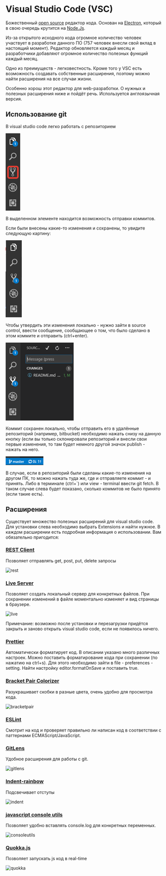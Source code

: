 # Visual Studio Code (VSC)

Божественный [open source](https://github.com/Microsoft/vscode) редактор кода. Основан на [Electron](https://github.com/electron/electron), который в свою очередь крутится на [Node.Js](https://nodejs.org/en/).

Из-за открытого исходного кода огромное количество человек участвует в разработке данного ПО (757 человек внесли свой вклад в настоящий момент). Редактор обновляется каждый месяц и разработчики добавляют огромное количество полезных функций каждый месяц.

Одно из преимуществ - легковестность. Кроме того у VSC есть возможность создавать собственные расширения, поэтому можно найти расширения на все случаи жизни.

Особенно хорош этот редактор для web-разработки. О нужных и полезных расширения ниже и пойдёт речь. Используется англоязычная версия.

## Использование git

В visual studio code легко работать с репозиторием

![репозиторием](./images/2018-11-20_09-33-31.png)

В выделенном элементе находится возможность отправки коммитов.

Если были внесены какие-то изменения и сохранены, то увидите следующую картину:

![Изменение файлов](./images/2018-11-20_09-43-29.png)

Чтобы утвердить эти изменения локально - нужно зайти в source control, ввести сообщение, сообщающее о том, что было сделано в этом коммите и отправить (ctrl+enter).

![Отправка коммита](./images/2018-11-20_09-45-33.png)

Коммит сохранен локально, чтобы отправить его в удалённые репозиторий (например, bitbucket) необходимо нажать снизу на данную кнопку (если вы только склонировали репозиторий и внесли свои первые изменения, то там будет немного другой значок publish - нажать на него.

![Отправить на сервер](./images/2018-11-20_09-46-36.png)

В случае, если в репозиторий были сделаны какие-то изменения на другом ПК, то можно нажать туда же, где и отправляете коммит - и принять. Либо в терминале (ctrl+`) или view - terminal ввести git fetch. В таком случае слева будет показано, сколько коммитов не было принято (если такие есть).

## Расширения

Существует множество полезных расширений для visual studio code. Для установки слева необходимо выбрать Extensions и найти нужное. В каждом расширении есть подробная информация о использовании. Вам обязательно пригодится:

### [REST Client](https://marketplace.visualstudio.com/items?itemName=humao.rest-client)

Позволяет отправлять get, post, put, delete запросы

![rest](https://raw.githubusercontent.com/Huachao/vscode-restclient/master/images/usage.gif)

### [Live Server](https://marketplace.visualstudio.com/items?itemName=ritwickdey.LiveServer)

Позволяет создать локальный сервер для конкретных файлов. При сохранении изменений в файле моментально изменяет и вид страницы в браузере.

![live](https://raw.githubusercontent.com/ritwickdey/vscode-live-server/master/images/Screenshot/vscode-live-server-animated-demo.gif)

Примечание: возможно после установки и перезагрузки придётся закрыть и заново открыть visual studio code, если не появилось ничего.

### [Prettier](https://marketplace.visualstudio.com/items?itemName=esbenp.prettier-vscode)

Автоматически форматирует код. В описании указано много различных настроек. Можно поставить форматирование кода при сохранении (по нажатию на ctrl+s). Для этого необходимо зайти в file - preferences - setting. Найти настройку editor.formatOnSave и поставить true.

### [Bracket Pair Colorizer](https://marketplace.visualstudio.com/items?itemName=CoenraadS.bracket-pair-colorizer)

Разукрашивает скобки в разные цвета, очень удобно для просмотра кода.

![bracketpair](https://raw.githubusercontent.com/CoenraadS/BracketPair/master/images/example.png)

### [ESLint](https://marketplace.visualstudio.com/items?itemName=dbaeumer.vscode-eslint)

Смотрит на код и проверяет правильно ли написан код в соответствии с паттернами ECMAScript/JavaScript.

### [GitLens](https://marketplace.visualstudio.com/items?itemName=eamodio.gitlens)

Удобное расширения для работы с git.

![gitlens](https://raw.githubusercontent.com/eamodio/vscode-gitlens/master/images/gitlens-preview.gif)

### [Indent-rainbow](https://marketplace.visualstudio.com/items?itemName=oderwat.indent-rainbow)

Подсвечивает отступы

![indent](https://raw.githubusercontent.com/oderwat/vscode-indent-rainbow/master/assets/example.png)

### [javascript console utils](https://marketplace.visualstudio.com/items?itemName=whtouche.vscode-js-console-utils)

Позволяет удобно вставлять console.log для конкретных переменных.

![consoleutils](https://i.imgur.com/0tiesd2.gif)

### [Quokka.js](https://marketplace.visualstudio.com/items?itemName=WallabyJs.quokka-vscode)

Позволяет запускать js код в real-time

![quokka](https://quokkajs.com/assets/img/vsc1.gif)
